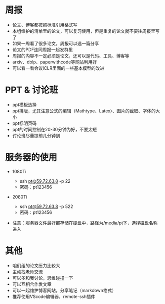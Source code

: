 # 周报

* 论文、博客都按照标准引用格式写
* 本组维护的清单里的论文，可以复习使用，但是重复的论文就不要往周报里写了
* 如果一周看了很多论文，周报可以选一篇分享
* 论文的PDF连同周报一起发群里
* 周报的内容不一定必须是论文，还可以是代码、工具、博客等
* arxiv、dblp、paperwithcode等网站利用好
* 可以看一看会议ICLR里面的一些基本模型的改进

# PPT & 讨论班

* ppt模板选择
* ppt排版，尤其注意公式的编辑（Mathtype、Latex）、图片的截取、字体的大小
* ppt标明页码
* ppt的时间控制在20-30分钟为好，不要太短
* 讨论班尽量提前几分钟到

# 服务器的使用

* 1080Ti
    * ssh pt@59.72.63.8 -p 22 
    * 密码：pt123456
* 2080Ti
    * ssh pt@59.72.63.8 -p 522 
    * 密码：pt123456

* 注意：服务器文件最好都存储在硬盘中，路径为/media/pt下，选择磁盘名称进入


# 其他

* 咱们组的论文压力比较大
* 主动找老师交流
* 可以多和我讨论，思维碰撞一下
* 可以互相合作发文章
* 可以一起维护博客网站，分享笔记（markdown格式）
* 推荐使用VScode编辑器，remote-ssh插件